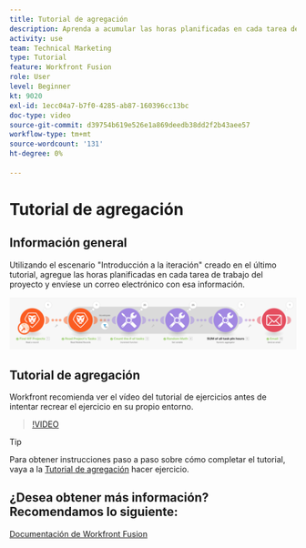 ```yaml
---
title: Tutorial de agregación
description: Aprenda a acumular las horas planificadas en cada tarea de trabajo de un proyecto y a enviarse un correo electrónico con esa información, todo en [!DNL Adobe Workfront Fusion].
activity: use
team: Technical Marketing
type: Tutorial
feature: Workfront Fusion
role: User
level: Beginner
kt: 9020
exl-id: 1ecc04a7-b7f0-4285-ab87-160396cc13bc
doc-type: video
source-git-commit: d39754b619e526e1a869deedb38dd2f2b43aee57
workflow-type: tm+mt
source-wordcount: '131'
ht-degree: 0%

---
```


# Tutorial de agregación

## Información general

Utilizando el escenario &quot;Introducción a la iteración&quot; creado en el último tutorial, agregue las horas planificadas en cada tarea de trabajo del proyecto y envíese un correo electrónico con esa información.

![Una imagen del escenario de Fusion](assets/iteration-and-aggregation-2.png)

## Tutorial de agregación

Workfront recomienda ver el vídeo del tutorial de ejercicios antes de intentar recrear el ejercicio en su propio entorno.

>[!VIDEO](https://video.tv.adobe.com/v/335280/?quality=12)

>[!TIP]
>
>Para obtener instrucciones paso a paso sobre cómo completar el tutorial, vaya a la [Tutorial de agregación](https://experienceleague.adobe.com/docs/workfront-learn/tutorials-workfront/fusion/exercises/aggregation.html?lang=en) hacer ejercicio.


## ¿Desea obtener más información? Recomendamos lo siguiente:

[Documentación de Workfront Fusion](https://experienceleague.adobe.com/docs/workfront/using/adobe-workfront-fusion/workfront-fusion-2.html?lang=en)
